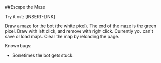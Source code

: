 ##Escape the Maze

Try it out: [INSERT-LINK]

Draw a maze for the bot (the white pixel).
The end of the maze is the green pixel.
Draw with left click, and remove with right click.
Currently you can't save or load maps.
Clear the map by reloading the page.

Known bugs:
* Sometimes the bot gets stuck.